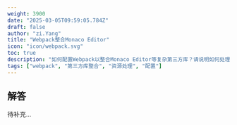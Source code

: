```yaml
---
weight: 3900
date: "2025-03-05T09:59:05.784Z"
draft: false
author: "zi.Yang"
title: "Webpack整合Monaco Editor"
icon: "icon/webpack.svg"
toc: true
description: "如何配置Webpack以整合Monaco Editor等复杂第三方库？请说明如何处理其依赖的AMD模块、多语言包或大体积静态资源加载问题。"
tags: ["webpack", "第三方库整合", "资源处理", "配置"]
---
```


## 解答

待补充...
